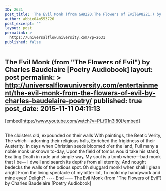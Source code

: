 ```yaml
---
ID: 2631
post_title: 'The Evil Monk (from &#8220;The Flowers of Evil&#8221;) by Charles Baudelaire [Poetry ]'
author: abbie04m553726
post_excerpt: ""
layout: post
permalink: >
  https://universalflowuniversity.com/?p=2631
published: false
---
```

The Evil Monk (from "The Flowers of Evil") by Charles Baudelaire [Poetry Audiobook]
layout: post
permalink: >
  http://universalflowuniversity.com/entertainment/the-evil-monk-from-the-flowers-of-evil-by-charles-baudelaire-poetry/
published: true
post_date: 2015-11-11 04:11:13
---
[embed]https://www.youtube.com/watch?v=PI_f01n3i80[/embed]</br></br>
<p>The cloisters old, expounded on their walls
With paintings, the Beatic Verity,
The which—adorning their religious halls,
Enriched the frigidness of their Austerity.
In days when Christian seeds bloomed o'er the land,
Full many a noble monk unknown to-day,
Upon the field of tombs would take his stand,
Exalting Death in rude and simple way.
My soul is a tomb where—bad monk that I be—
I dwell and search its depths from all eternity,
And nought bedecks the walls of the odious spot.
Oh sluggard monk! when shall I glean aright
From the living spectacle of my bitter lot,
To mold my handywork and mine eyes' Delight?
---- End ----
The Evil Monk (from "The Flowers of Evil") by Charles Baudelaire [Poetry Audiobook]</p>